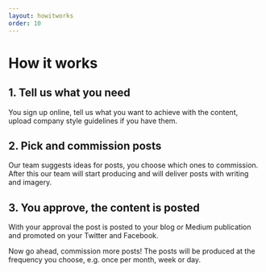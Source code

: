 ```yaml
---
layout: howitworks
order: 10
---
```


# How it works

## 1. Tell us what you need
You sign up online, tell us what you want to achieve with the content, upload company style guidelines if you have them.

## 2. Pick and commission posts
Our team suggests ideas for posts, you choose which ones to commission. After this our team will start producing  and will deliver posts with writing and imagery.

## 3. You approve, the content is posted
With your approval the post is posted to your blog or Medium publication and promoted on your Twitter and Facebook.

Now go ahead, commission more posts! The posts will be produced at the frequency you choose, e.g. once per month, week or day.
